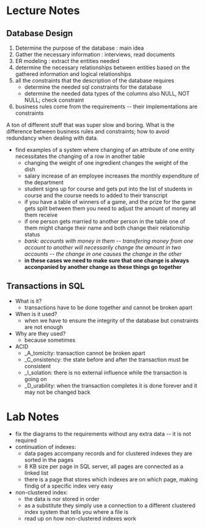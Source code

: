 # Lecture Notes

## Database Design

1. Determine the purpose of the database : main idea
2. Gather the necessary information : interviews, read documents
3. ER modeling : extract the entities needed
4. determine the necessary relationships between entities based on the
   gathered information and logical relationships
5. all the constraints that the description of the database requires
    - determine the needed sql constraints for the database
    - determine the needed data types of the columns also NULL, NOT NULL; check
      constraint
6. business rules come from the requirements -- their implementations are
   constraints

A ton of different stuff that was super slow and boring. What is the difference
between business rules and constraints; how to avoid redundancy when dealing
with data.

- find examples of a system where changing of an attribute of one entity
  necessitates the changing of a row in another table
    - changing the weight of one ingredient changes the weight of the dish
    - salary increase of an employee increases the monthly expenditure of the
      department
    - student signs up for course and gets put into the list of students in
      course and the course needs to added to their transcript
    - if you have a table of winners of a game, and the prize for the game gets
      split between them you need to adjust the amount of money all them
      receive
    - if one person gets married to another person in the table one of them
      might change their name and both change their relationship status
    - _bank: accounts with money in them -- transfering money from one account to
      another will necessarily change the amount in two accounts -- the change
      in one causes the change in the other_
    - __in these cases we need to make sure that one change is always
      acconpanied by another change as these things go together__

## Transactions in SQL

- What is it?
    - transactions have to be done together and cannot be broken apart
- When is it used?
    - when we have to ensure the integrity of the database but constraints are
      not enough
- Why are they used?
    - because sometimes
- ACID
    - _A_tomicity: transaction cannot be broken apart
    - _C_onsistency: the state before and after the transaction must be
      consistent
    - _I_solation: there is no external influence while the transaction is
      going on
    - _D_urability: when the transaction completes it is done forever and it
      may not be changed back

# Lab Notes

- fix the diagrams to the requirements without any extra data -- it is not
  required
- continuation of indexes:
    - data pages accompany records and for clustered indexes they are sorted in
      the pages
    - 8 KB size per page in SQL server, all pages are connected as a linked
      list
    - there is a page that stores which indexes are on which page, making
      findig of a specific index very easy
- non-clustered index:
    - the data is nor stored in order
    - as a substitute they simply use a connection to a different clustered
      index system that tells you where a file is
    - read up on how non-clustered indexes work
